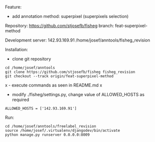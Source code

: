 Feature:
- add annotation method: superpixel (superpixels selection)

Repository:
https://github.com/stjosefb/fisheg
branch: feat-superpixel-method

Development server:
142.93.169.91
/home/josef/anntools/fisheg_revision

Installation:
- clone git repository
```
cd /home/josef/anntools
git clone https://github.com/stjosefb/fisheg fisheg_revision
git checkout --track origin/feat-superpixel-method
```
x - execute commands as seen in README.md x
- modify ./fisheg/settings.py, change value of ALLOWED_HOSTS as required
```
ALLOWED_HOSTS = ['142.93.169.91']
```

Run:
```
cd /home/josef/anntools/freelabel_revision
source /home/josef/.virtualenv/djangodev/bin/activate
python manage.py runserver 0.0.0.0:8009
```